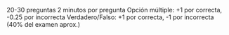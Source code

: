 20-30 preguntas
2 minutos por pregunta
Opción múltiple: +1 por correcta, -0.25 por incorrecta
Verdadero/Falso: +1 por correcta, -1 por incorrecta (40% del examen aprox.)